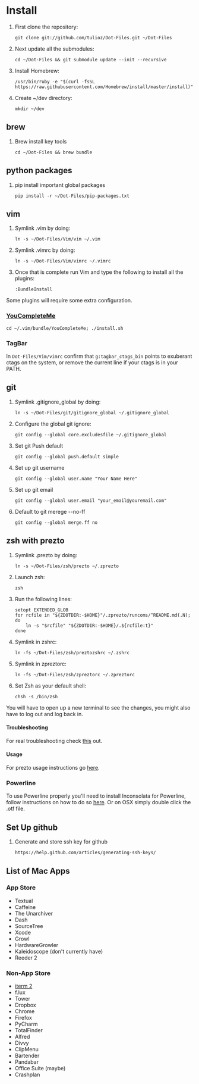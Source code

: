 Install
=======
1. First clone the repository:

    `git clone git://github.com/tulioz/Dot-Files.git ~/Dot-Files`

2. Next update all the submodules:

    `cd ~/Dot-Files && git submodule update --init --recursive`

3. Install Homebrew:

    `/usr/bin/ruby -e "$(curl -fsSL https://raw.githubusercontent.com/Homebrew/install/master/install)"`

4. Create ~/dev directory:

    `mkdir ~/dev`
    
## brew
1. Brew install key tools

    `cd ~/Dot-Files && brew bundle`
    
## python packages
1. pip install important global packages

    `pip install -r ~/Dot-Files/pip-packages.txt`

## vim
1. Symlink .vim by doing:

    `ln -s ~/Dot-Files/Vim/vim ~/.vim`

2. Symlink .vimrc by doing:

    `ln -s ~/Dot-Files/Vim/vimrc ~/.vimrc`

3. Once that is complete run Vim and type the following to install all the plugins:

    `:BundleInstall`

Some plugins will require some extra configuration.

### [YouCompleteMe](https://github.com/Valloric/YouCompleteMe)
`cd ~/.vim/bundle/YouCompleteMe; ./install.sh`

### TagBar
In `Dot-Files/Vim/vimrc` confirm that `g:tagbar_ctags_bin` points to exuberant ctags on the
system, or remove the current line if your ctags is in your PATH.

## git
1. Symlink .gitignore_global by doing:

    `ln -s ~/Dot-Files/git/gitignore_global ~/.gitignore_global`

2. Configure the global git ignore:

    `git config --global core.excludesfile ~/.gitignore_global`

3. Set git Push default

    `git config --global push.default simple`

4. Set up git username

    `git config --global user.name "Your Name Here"`

5. Set up git email

    `git config --global user.email "your_email@youremail.com"`

6. Default to git merege --no-ff

    `git config --global merge.ff no`


## zsh with prezto
1. Symlink .prezto by doing:

    `ln -s ~/Dot-Files/zsh/prezto ~/.zprezto`

2. Launch zsh:

    `zsh`

3. Run the following lines:

    ```
    setopt EXTENDED_GLOB
    for rcfile in "${ZDOTDIR:-$HOME}"/.zprezto/runcoms/^README.md(.N); do
        ln -s "$rcfile" "${ZDOTDIR:-$HOME}/.${rcfile:t}"
    done
    ```

4. Symlink in zshrc:

    `ln -fs ~/Dot-Files/zsh/preztozshrc ~/.zshrc`

5. Symlink in zpreztorc:

    `ln -fs ~/Dot-Files/zsh/zpreztorc ~/.zpreztorc`

6. Set Zsh as your default shell:

    `chsh -s /bin/zsh`

You will have to open up a new terminal to see the changes, you might also have to log out and log back in.

#### Troubleshooting
For real troubleshooting check [this](https://github.com/sorin-ionescu/prezto#troubleshooting) out.

#### Usage
For prezto usage instructions go [here](https://github.com/sorin-ionescu/prezto#usage).

### Powerline
To use Powerline properly you'll need to install Inconsolata for Powerline,
follow instructions on how to do so [here](https://powerline.readthedocs.org/en/master/installation.html#patched-fonts).
Or on OSX simply double click the .otf file.

## Set Up github
1. Generate and store ssh key for github

    `https://help.github.com/articles/generating-ssh-keys/`
    
## List of Mac Apps

### App Store
* Textual
* Caffeine
* The Unarchiver
* Dash
* SourceTree
* Xcode
* Growl
* HardwareGrowler
* Kaleidoscope (don't currently have)
* Reeder 2

### Non-App Store
* [iterm 2](http://iterm2.com/)
* f.lux
* Tower
* Dropbox
* Chrome
* Firefox
* PyCharm
* TotalFinder
* Alfred
* Divvy
* ClipMenu
* Bartender
* Pandabar
* Office Suite (maybe)
* Crashplan
